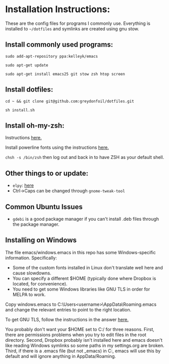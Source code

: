 # Installation Instructions:

These are the config files for programs I commonly use. Everything is installed to `~/dotfiles` and symlinks are created using gnu stow. 

## Install commonly used programs:

`sudo add-apt-repository ppa:kelleyk/emacs`

`sudo apt-get update`

`sudo apt-get install emacs25 git stow zsh htop screen`

## Install dotfiles:

`cd ~ && git clone git@github.com:greydonfoil/dotfiles.git`

`sh install.sh`

## Install oh-my-zsh:

Instructions [here.](https://github.com/robbyrussell/oh-my-zsh)

Install powerline fonts using the instructions [here.](https://powerline.readthedocs.io/en/latest/installation/linux.html#fonts-installation)

`chsh -s /bin/zsh` then log out and back in to have ZSH as your default shell. 

## Other things to or update:

* `elpy`: [here](https://github.com/jorgenschaefer/elpy)
* Ctrl->Caps can be changed through `gnome-tweak-tool`

## Common Ubuntu Issues

* `gdebi` is a good package manager if you can't install .deb files through the package manager.

## Installing on Windows

The file emacs/windows.emacs in this repo has some Windows-specific information. Specifically:

* Some of the custom fonts installed in Linux don't translate well here and cause slowdowns.
* You can specify a different $HOME (typically done where Dropbox is located, for convenience).
* You need to get some Windows libraries like GNU TLS in order for MELPA to work.

Copy windows.emacs to C:\Users\<username>\AppData\Roaming\.emacs and change the relevant entries to point to the right location. 

To get GNU TLS, follow the instructions in the answer [here.](https://emacs.stackexchange.com/questions/27202/how-do-i-install-gnutls-for-emacs-25-1-on-windows)

You probably don't want your $HOME set to C:/ for three reasons. First, there are permissions problems when you try to edit files in the root directory. Second, Dropbox probably isn't installed here and emacs doesn't like reading Windows symlinks so some paths in my settings.org are broken. Third, if there is a .emacs file (but not _emacs) in C:\, emacs will use this by default and will ignore anything in AppData/Roaming. 
